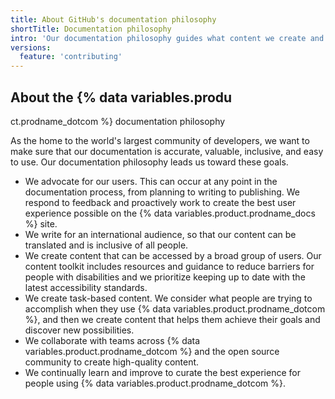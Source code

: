 ```yaml
---
title: About GitHub's documentation philosophy
shortTitle: Documentation philosophy
intro: 'Our documentation philosophy guides what content we create and how we create it.'
versions:
  feature: 'contributing'
---
```





## About the {% data variables.produ
ct.prodname_dotcom %} documentation philosophy

As the home to the world's largest community of developers, we want to make sure that our documentation is accurate, valuable, inclusive, and easy to use. Our documentation philosophy leads us toward these goals.

* We advocate for our users. This can occur at any point in the documentation process, from planning to writing to publishing. We respond to feedback and proactively work to create the best user experience possible on the {% data variables.product.prodname_docs %} site.
* We write for an international audience, so that our content can be translated and is inclusive of all people.
* We create content that can be accessed by a broad group of users. Our content toolkit includes resources and guidance to reduce barriers for people with disabilities and we prioritize keeping up to date with the latest accessibility standards.
* We create task-based content. We consider what people are trying to accomplish when they use {% data variables.product.prodname_dotcom %}, and then we create content that helps them achieve their goals and discover new possibilities.
* We collaborate with teams across {% data variables.product.prodname_dotcom %} and the open source community to create high-quality content.
* We continually learn and improve to curate the best experience for people using {% data variables.product.prodname_dotcom %}.
